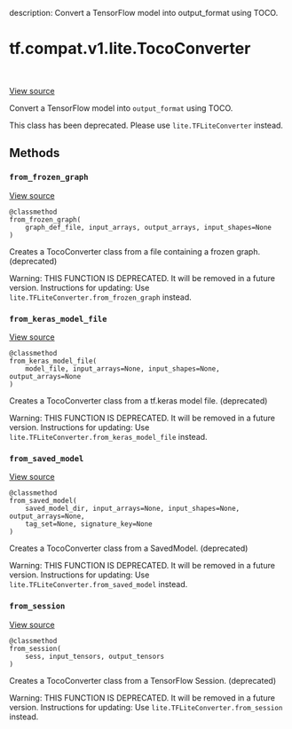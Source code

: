 description: Convert a TensorFlow model into output_format using TOCO.

<div itemscope itemtype="http://developers.google.com/ReferenceObject">
<meta itemprop="name" content="tf.compat.v1.lite.TocoConverter" />
<meta itemprop="path" content="Stable" />
<meta itemprop="property" content="from_frozen_graph"/>
<meta itemprop="property" content="from_keras_model_file"/>
<meta itemprop="property" content="from_saved_model"/>
<meta itemprop="property" content="from_session"/>
</div>

# tf.compat.v1.lite.TocoConverter

<!-- Insert buttons and diff -->

<table class="tfo-notebook-buttons tfo-api nocontent" align="left">

</table>

<a target="_blank" href="/code/stable/tensorflow/lite/python/lite.py">View source</a>



Convert a TensorFlow model into `output_format` using TOCO.

<!-- Placeholder for "Used in" -->

This class has been deprecated. Please use `lite.TFLiteConverter` instead.

## Methods

<h3 id="from_frozen_graph"><code>from_frozen_graph</code></h3>

<a target="_blank" href="/code/stable/tensorflow/lite/python/lite.py">View source</a>

<pre class="devsite-click-to-copy prettyprint lang-py tfo-signature-link">
<code>@classmethod</code>
<code>from_frozen_graph(
    graph_def_file, input_arrays, output_arrays, input_shapes=None
)
</code></pre>

Creates a TocoConverter class from a file containing a frozen graph. (deprecated)

Warning: THIS FUNCTION IS DEPRECATED. It will be removed in a future version.
Instructions for updating:
Use `lite.TFLiteConverter.from_frozen_graph` instead.

<h3 id="from_keras_model_file"><code>from_keras_model_file</code></h3>

<a target="_blank" href="/code/stable/tensorflow/lite/python/lite.py">View source</a>

<pre class="devsite-click-to-copy prettyprint lang-py tfo-signature-link">
<code>@classmethod</code>
<code>from_keras_model_file(
    model_file, input_arrays=None, input_shapes=None, output_arrays=None
)
</code></pre>

Creates a TocoConverter class from a tf.keras model file. (deprecated)

Warning: THIS FUNCTION IS DEPRECATED. It will be removed in a future version.
Instructions for updating:
Use `lite.TFLiteConverter.from_keras_model_file` instead.

<h3 id="from_saved_model"><code>from_saved_model</code></h3>

<a target="_blank" href="/code/stable/tensorflow/lite/python/lite.py">View source</a>

<pre class="devsite-click-to-copy prettyprint lang-py tfo-signature-link">
<code>@classmethod</code>
<code>from_saved_model(
    saved_model_dir, input_arrays=None, input_shapes=None, output_arrays=None,
    tag_set=None, signature_key=None
)
</code></pre>

Creates a TocoConverter class from a SavedModel. (deprecated)

Warning: THIS FUNCTION IS DEPRECATED. It will be removed in a future version.
Instructions for updating:
Use `lite.TFLiteConverter.from_saved_model` instead.

<h3 id="from_session"><code>from_session</code></h3>

<a target="_blank" href="/code/stable/tensorflow/lite/python/lite.py">View source</a>

<pre class="devsite-click-to-copy prettyprint lang-py tfo-signature-link">
<code>@classmethod</code>
<code>from_session(
    sess, input_tensors, output_tensors
)
</code></pre>

Creates a TocoConverter class from a TensorFlow Session. (deprecated)

Warning: THIS FUNCTION IS DEPRECATED. It will be removed in a future version.
Instructions for updating:
Use `lite.TFLiteConverter.from_session` instead.



